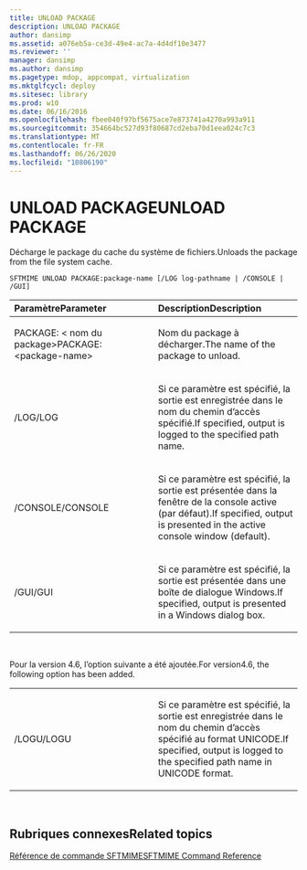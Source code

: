 ```yaml
---
title: UNLOAD PACKAGE
description: UNLOAD PACKAGE
author: dansimp
ms.assetid: a076eb5a-ce3d-49e4-ac7a-4d4df10e3477
ms.reviewer: ''
manager: dansimp
ms.author: dansimp
ms.pagetype: mdop, appcompat, virtualization
ms.mktglfcycl: deploy
ms.sitesec: library
ms.prod: w10
ms.date: 06/16/2016
ms.openlocfilehash: fbee040f97bf5675ace7e873741a4270a993a911
ms.sourcegitcommit: 354664bc527d93f80687cd2eba70d1eea024c7c3
ms.translationtype: MT
ms.contentlocale: fr-FR
ms.lasthandoff: 06/26/2020
ms.locfileid: "10806190"
---
```

# <span data-ttu-id="9cd2d-103">UNLOAD PACKAGE</span><span class="sxs-lookup"><span data-stu-id="9cd2d-103">UNLOAD PACKAGE</span></span>


<span data-ttu-id="9cd2d-104">Décharge le package du cache du système de fichiers.</span><span class="sxs-lookup"><span data-stu-id="9cd2d-104">Unloads the package from the file system cache.</span></span>

`SFTMIME UNLOAD PACKAGE:package-name [/LOG log-pathname | /CONSOLE | /GUI]`

<table>
<colgroup>
<col width="50%" />
<col width="50%" />
</colgroup>
<thead>
<tr class="header">
<th align="left"><span data-ttu-id="9cd2d-105">Paramètre</span><span class="sxs-lookup"><span data-stu-id="9cd2d-105">Parameter</span></span></th>
<th align="left"><span data-ttu-id="9cd2d-106">Description</span><span class="sxs-lookup"><span data-stu-id="9cd2d-106">Description</span></span></th>
</tr>
</thead>
<tbody>
<tr class="odd">
<td align="left"><p><span data-ttu-id="9cd2d-107">PACKAGE: &lt; nom du package&gt;</span><span class="sxs-lookup"><span data-stu-id="9cd2d-107">PACKAGE:&lt;package-name&gt;</span></span></p></td>
<td align="left"><p><span data-ttu-id="9cd2d-108">Nom du package à décharger.</span><span class="sxs-lookup"><span data-stu-id="9cd2d-108">The name of the package to unload.</span></span></p></td>
</tr>
<tr class="even">
<td align="left"><p><span data-ttu-id="9cd2d-109">/LOG</span><span class="sxs-lookup"><span data-stu-id="9cd2d-109">/LOG</span></span></p></td>
<td align="left"><p><span data-ttu-id="9cd2d-110">Si ce paramètre est spécifié, la sortie est enregistrée dans le nom du chemin d’accès spécifié.</span><span class="sxs-lookup"><span data-stu-id="9cd2d-110">If specified, output is logged to the specified path name.</span></span></p></td>
</tr>
<tr class="odd">
<td align="left"><p><span data-ttu-id="9cd2d-111">/CONSOLE</span><span class="sxs-lookup"><span data-stu-id="9cd2d-111">/CONSOLE</span></span></p></td>
<td align="left"><p><span data-ttu-id="9cd2d-112">Si ce paramètre est spécifié, la sortie est présentée dans la fenêtre de la console active (par défaut).</span><span class="sxs-lookup"><span data-stu-id="9cd2d-112">If specified, output is presented in the active console window (default).</span></span></p></td>
</tr>
<tr class="even">
<td align="left"><p><span data-ttu-id="9cd2d-113">/GUI</span><span class="sxs-lookup"><span data-stu-id="9cd2d-113">/GUI</span></span></p></td>
<td align="left"><p><span data-ttu-id="9cd2d-114">Si ce paramètre est spécifié, la sortie est présentée dans une boîte de dialogue Windows.</span><span class="sxs-lookup"><span data-stu-id="9cd2d-114">If specified, output is presented in a Windows dialog box.</span></span></p></td>
</tr>
</tbody>
</table>

 

<span data-ttu-id="9cd2d-115">Pour la version 4.6, l’option suivante a été ajoutée.</span><span class="sxs-lookup"><span data-stu-id="9cd2d-115">For version4.6, the following option has been added.</span></span>

<table>
<colgroup>
<col width="50%" />
<col width="50%" />
</colgroup>
<tbody>
<tr class="odd">
<td align="left"><p><span data-ttu-id="9cd2d-116">/LOGU</span><span class="sxs-lookup"><span data-stu-id="9cd2d-116">/LOGU</span></span></p></td>
<td align="left"><p><span data-ttu-id="9cd2d-117">Si ce paramètre est spécifié, la sortie est enregistrée dans le nom du chemin d’accès spécifié au format UNICODE.</span><span class="sxs-lookup"><span data-stu-id="9cd2d-117">If specified, output is logged to the specified path name in UNICODE format.</span></span></p></td>
</tr>
</tbody>
</table>

 

## <span data-ttu-id="9cd2d-118">Rubriques connexes</span><span class="sxs-lookup"><span data-stu-id="9cd2d-118">Related topics</span></span>


[<span data-ttu-id="9cd2d-119">Référence de commande SFTMIME</span><span class="sxs-lookup"><span data-stu-id="9cd2d-119">SFTMIME Command Reference</span></span>](sftmime--command-reference.md)

 

 





